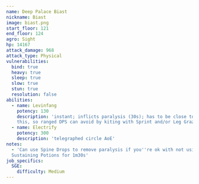 ```yaml
---
name: Deep Palace Biast
nickname: Biast
image: biast.png
start_floor: 121
end_floor: 124
agro: Sight
hp: 14167
attack_damage: 968
attack_type: Physical
vulnerabilities:
  bind: true
  heavy: true
  sleep: true
  slow: true
  stun: true
  resolution: false
abilities:
  - name: Levinfang
    potency: 130
    description: 'instant; inflicts paralysis (30s); has to be close to use
    this, so ranged DPS can avoid by kiting with Sprint and/or Leg Graze'
  - name: Electrify
    potency: 300
    description: 'telegraphed circle AoE'
notes:
  - 'Can use Spine Drops to remove paralysis if you''re ok with not using
  Sustaining Potions for 1m30s'
job_specifics:
  SGE:
    difficulty: Medium
---
```

